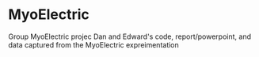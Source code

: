 # MyoElectric
Group MyoElectric projec
Dan and Edward's code, report/powerpoint, and data captured from the MyoElectric expreimentation
